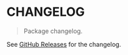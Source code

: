 # CHANGELOG

> Package changelog.

See [GitHub Releases](https://github.com/stdlib-js/stats-base-dists-exponential-quantile/releases) for the changelog.